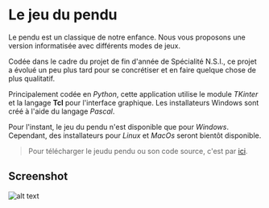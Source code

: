 # Le jeu du pendu

Le pendu est un classique de notre enfance. Nous vous proposons une version informatisée avec différents modes de jeux.

Codée dans le cadre du projet de fin d'année de Spécialité N.S.I., ce projet a évolué un peu plus tard pour se concrétiser et en faire quelque chose de plus qualitatif.

Principalement codée en *Python*, cette application utilise le module *TKinter* et la langage **Tcl** pour l'interface graphique. Les installateurs Windows sont créé à l'aide du langage *Pascal*.

Pour l'instant, le jeu du pendu n'est disponible que pour *Windows*. Cependant, des installateurs pour *Linux* et *MacOs* seront bientôt disponible.

> Pour télécharger le jeudu pendu ou son code source, c'est par [ici](https://github.com/Androl404/pendu_tk/releases).

## Screenshot

![alt text](https://github.com/Androl404/pendu_tk/tree/master/screenshot/home.png?raw=true)
